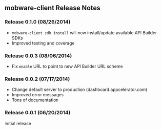 ## mobware-client Release Notes

### Release 0.1.0 (08/26/2014)

* `mobware-client sdk install` will now install/update available API Builder SDKs
* Improved testing and coverage

### Release 0.0.3 (08/06/2014)

* Fix `enable` URL to point to new API Builder URL scheme

### Release 0.0.2 (07/17/2014)

* Change default server to production (dashboard.appcelerator.com)
* Improved error messages
* Tons of documentation

### Release 0.0.1 (06/20/2014)

Initial release